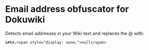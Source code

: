 # Email address obfuscator for Dokuwiki

Detects email addresses in your Wiki-text and replaces the @ with:

    &#64;<span style="display: none;">null</span>
